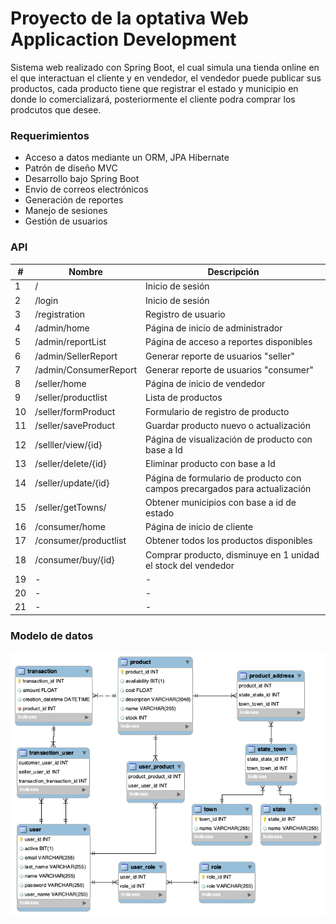 # Proyecto de la optativa Web Applicaction Development

Sistema web realizado con Spring Boot, el cual simula una tienda online en el que interactuan el cliente y en vendedor, el vendedor puede publicar sus productos, cada producto tiene que registrar el estado y municipio en donde lo comercializará, posteriormente el cliente podra comprar los prodcutos que desee. 

### Requerimientos
- Acceso a datos mediante un ORM, JPA Hibernate
- Patrón de  diseño MVC
- Desarrollo bajo Spring Boot
- Envio de correos electrónicos
- Generación de reportes
- Manejo de sesiones
- Gestión de usuarios

### API
|#|Nombre|Descripción|
|----|----|----|
|1|/|Inicio de sesión|
|2|/login|Inicio de sesión|
|3|/registration|Registro de usuario|
|4|/admin/home|Página de inicio de administrador|
|5|/admin/reportList|Página de acceso a reportes disponibles|
|6|/admin/SellerReport|Generar reporte de usuarios "seller"|
|7|/admin/ConsumerReport|Generar reporte de usuarios "consumer"|
|8|/seller/home|Página de inicio de vendedor|
|9|/seller/productlist|Lista de productos|
|10|/seller/formProduct|Formulario de registro de producto|
|11|/seller/saveProduct|Guardar producto nuevo o actualización|
|12|/selller/view/{id}|Página de visualización de producto con base a Id|
|13|/seller/delete/{id}|Eliminar producto con base a Id|
|14|/seller/update/{id}|Página de formulario de producto con campos precargados para actualización|
|15|/seller/getTowns/|Obtener municipios con base a id de estado|
|16|/consumer/home|Página de inicio de cliente|
|17|/consumer/productlist|Obtener todos los productos disponibles|
|18|/consumer/buy/{id}|Comprar producto, disminuye en 1 unidad el stock del vendedor|
|19|-|-|
|20|-|-|
|21|-|-|


### Modelo de datos
![Imagen](https://github.com/AaronGG11/Web-application-development/blob/master/Proyecto/Imagenes/bd.png?raw=true) 


